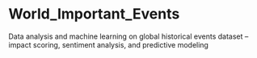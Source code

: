 # World_Important_Events
Data analysis and machine learning on global historical events dataset – impact scoring, sentiment analysis, and predictive modeling
